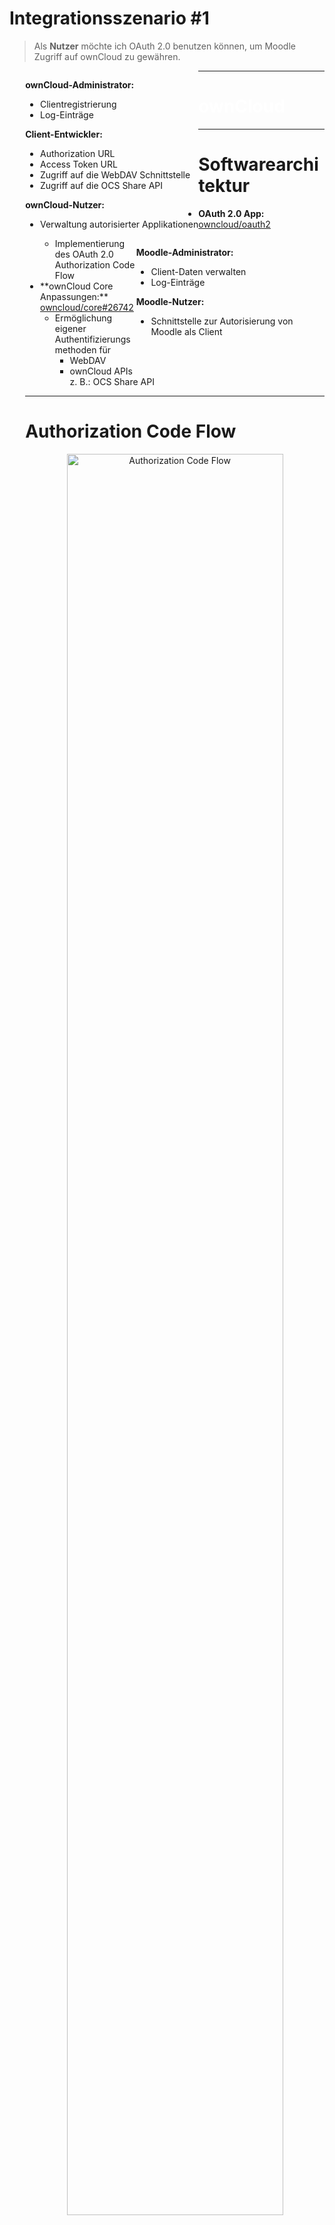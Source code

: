# Integrationsszenario #1

> Als **Nutzer** möchte ich OAuth 2.0 benutzen können, um Moodle Zugriff auf ownCloud zu gewähren.

<div style="text-align: left; float: left; padding-left:5%;" class="fragment" data-fragment-index="1">
  <p><b>ownCloud-Administrator:</b></p>
  <ul>
    <li>Clientregistrierung</li>
    <li>Log-Einträge</li>
  </ul>

  <p><b>Client-Entwickler:</b></p>
  <ul>
    <li>Authorization URL</li>
    <li>Access Token URL</li>
    <li>Zugriff auf die WebDAV Schnittstelle</li>
    <li>Zugriff auf die OCS Share API</li>
  </ul>

  <p><b>ownCloud-Nutzer:</b></p>
  <ul>
    <li>Verwaltung autorisierter Applikationen</li>
  </ul>
</div>

<div style="text-align: left; float: right; padding-right:10%;" class="fragment" data-fragment-index="2">
  <p><b>Moodle-Administrator:</b></p>
  <ul>
    <li>Client-Daten verwalten</li>
    <li>Log-Einträge</li>
  </ul>
  <p><b>Moodle-Nutzer:</b></p>
  <ul>
    <li>Schnittstelle zur Autorisierung von<br>Moodle als Client</li>
  </ul>
</div>

---

<!-- .element: data-background-image="images/oauth/owncloud.jpg" -->
<h1 style="color:#fff;">ownCloud</h1>

---

# Softwarearchitektur

<div align="left" style="padding-left:5%;">

* **OAuth 2.0 App:** <a href="https://github.com/owncloud/oauth2" target="_blank">owncloud/oauth2</a>
  * Implementierung des OAuth 2.0 Authorization Code Flow
* <!-- .element: class="fragment" data-fragment-index="1" --> **ownCloud Core Anpassungen:** <a href="https://github.com/owncloud/core/pull/26742" target="_blank">owncloud/core#26742</a>
  * Ermöglichung eigener Authentifizierungsmethoden für
    * WebDAV
    * ownCloud APIs
      </br><span class="light">z. B.: OCS Share API</span>

---

# Authorization Code Flow

<div align="center">
	<img alt="Authorization Code Flow" data-src="images/oauth/authorization-code-flow.svg" width=85%>
</div>

<div align="right">
	<small>[vgl. RFC 6749, S. 24]</small>
</div>

---

# Client Registrierung

<div align="left" style="padding-left:5%;">

* Der Administrator registriert die erlaubten Clients
  * Name des Clients
    </br><span class="light">z. B.: Learnweb</span>
  * Redirect URI
    </br><span class="light">z. B.: `https://www.learnweb.de/cb`</span>
  * Umgang mit Subdomains
    </br><span class="light">z. B.: Subdomains zulassen</span>
* Die App genertiert die Zugangsdaten des Clients <!-- .element: class="fragment" data-fragment-index="1" -->
  * Client Identifier
    </br><span class="light">zufällige Zeichenkette mit 64 Zeichen</span>
  * Client Secret
    </br><span class="light">zufällige Zeichenkette mit 64 Zeichen</span>

---

# Authorization Request

<div align="left" style="padding-left:5%;">

* Der Client kann mit seinen Zugangsdaten eine Autorisierung anfragen
* Authorization URL: `index.php/apps/oauth2/authorize`
* URL Parameter: <!-- .element: class="fragment" data-fragment-index="1" -->
	* `response_type`
    </br><span class="light">`code` für den Authorization Code Flow</span>
	* `client_id`
    </br><span class="light">siehe Client Registrierung</span>
	* `redirect_uri`
    </br><span class="light">siehe Client Registrierung</span>
	* `state`
    </br><span class="light">optional für die Wiedererkennung der Anfrage beim Client</span>
* Der Nutzer Authentifiziert sich und entscheidet über die Autorisierung <!-- .element: class="fragment" data-fragment-index="2" -->

---

# Authorization Response

<div align="left" style="padding-left:5%;">

* Bei erfolgter Autorisierung leitet die App an die Redirect URI weiter
* URL Parameter: <!-- .element: class="fragment" data-fragment-index="1" -->
  * `code`: Der ausgestellte Authorization Code
    </br><span class="light">zufällige Zeichenkette mit 64 Zeichen</span>
  * `state`
    </br><span class="light">optional, falls bei Authorization Request angegeben</span>
* Ein Authorization Code ist für 10 Minuten gültig <!-- .element: class="fragment" data-fragment-index="2" -->
* Abgelaufene Authorization Codes werden regelmäßig gelöscht <!-- .element: class="fragment" data-fragment-index="2" -->

---

# Access Token Request

<div align="left" style="padding-left:5%;">

* Mit dem Authorization Code kann der Client ein Access Token anfordern
* Access Token URL: `/index.php/apps/oauth2/api/v1/token`
* URL Parameter: <!-- .element: class="fragment" data-fragment-index="1" -->
	* `grant_type`
    </br><span class="light">entweder `authorization_code` oder `refresh_token`</span>
	* `code` und `redirect_uri`
    </br><span class="light">falls `grant_type = 'authorization_code'`</span>
	* `refresh_token`
    </br><span class="light">falls `grant_type = 'refresh_token'`</span>
* Zusätzliche Client Authentifizierung mittels Basic Authentication <!-- .element: class="fragment" data-fragment-index="2" -->
  * Nutzername: Client Identifier
  * Passwort: Client Secret

---

# Access Token Response

<div align="left" style="padding-left:5%;">

* Bei gültigen Angaben wird ein Access Token mit Refresh Token ausgestellt

```json
{
    "access_token"  : "1vtnuo1NkIsbndAjVnhl7y0wJha59JyaAiFIVQDvcBY2uvKmj5EPBEhss0pauzdQ",
    "token_type"    : "Bearer",
    "expires_in"    : 3600,
    "refresh_token" : "7y0wJuvKmj5E1vjVnhlPBEhha59JyaAiFIVQDvcBY2ss0pauzdQtnuo1NkIsbndA",
    "user_id"       : "max"
}
```
<!-- .element: class="fragment" data-fragment-index="1" -->

* Ein Access Token ist für 1 Stunde gültig <!-- .element: class="fragment" data-fragment-index="2" -->
* Abgelaufene Access Tokens werden regelmäßig gelöscht <!-- .element: class="fragment" data-fragment-index="2" -->
* Mit einem Refresh Token kann ein neues Access Token angefordert werden <!-- .element: class="fragment" data-fragment-index="3" -->

---

# Zusätzliche Funktionen

<div align="left" style="padding-left:5%;">

* Nutzer können in den persönlichen Einstellungen Autorisierungen widerrufen <!-- .element: class="fragment" data-fragment-index="1" -->
* Durch Integration von Transifex ist die App in über 15 Sprachen verfügbar <!-- .element: class="fragment" data-fragment-index="2" -->
* Durch Logging kann sich der Administrator über Ereignisse informieren <!-- .element: class="fragment" data-fragment-index="3" -->
  * Hinzufügen bzw. Löschen von Clients
  * Ausstellung von Authorization Codes
  * Einlösung von Authorization Codes bzw. Refresh Tokens
  * Bereinigung der Datenbank von abgelaufenen Authorization Codes bzw. Access Tokens

---

# Authentifizierungslogik

<div align="left" style="padding-left:5%;">

<ul>
  <li>Abhängig vom Pull Request <a href="https://github.com/owncloud/core/pull/26742" target="_blank">owncloud/core#26742</a></li>
</ul>

<div class="fragment" data-fragment-index="1">
  <p><b>WebDAV:</b></p>
  <ul>
    <li>WebDAV ist als App mithilfe der Bibliothek sabre/dav implementiert</li>
    <li>Eigene Authentication Backends können hinzugefügt werden</li>
    <li>Registrierung in der OAuth 2.0 App durch Event Listener</li>
    <ul>
      <li>Reaktion auf das `authInit`-Event in der WebDAV App</li>
      <li>Notwendig dafür: Angabe des App-Typs `authentication`</li>
    </ul>
  </ul>
</div>

<div class="fragment" data-fragment-index="2">
  <p><b>OCS Share API:</b></p>
  <ul>
    <li>Implementierung eines `AuthModule`s</li>
    <li>Registrierung in der `info.xml`</li>
  </ul>
</div>

```xml
<auth-modules>
  <module>OCA\OAuth2\AuthModule</module>
</auth-modules>
```
<!-- .element: class="fragment" data-fragment-index="3" -->

---

# Implementierungsdetails

<div align="left" style="padding-left:5%;">

* Entities und Mapper ermöglichen den Zugriff auf die Datenbank vom PHP-Code aus
* Routes verbinden Schnittstellen mit Controllern <!-- .element: class="fragment" data-fragment-index="1" -->
* Controller stellen die Logik bereit <!-- .element: class="fragment" data-fragment-index="2" -->
* Templates definieren die Nutzer-Ansicht <!-- .element: class="fragment" data-fragment-index="3" -->
* Background Jobs sorgen für das Löschen abgelaufener Datenbank-Einträge <!-- .element: class="fragment" data-fragment-index="4" -->
* Hooks bereinigen die Datenbank, wenn Nutzer gelöscht werden <!-- .element: class="fragment" data-fragment-index="5" -->

---

# Tests und Continuous Integration

<div align="left" style="padding-left:5%;">

<div align="right">
  <a href="https://codecov.io/gh/owncloud/oauth2" target="_blank">
    <img data-src="https://codecov.io/gh/owncloud/oauth2/branch/master/graph/badge.svg" style="height:1em;">
  </a>
  <a href="https://travis-ci.org/owncloud/oauth2" target="_blank">
    <img data-src="https://travis-ci.org/owncloud/oauth2.svg?branch=master" style="height:1em;">
  </a>
</div>

* Testen mit PHPUnit
  * Aktuelle Testabdeckung: 96,83%
* Continuous Integration mit Travis
  * PHP Versionen: 5.6, 7.0, 7.1, nightly
  * Datenbanken: PostgreSQL, MySQL, SQLite
  * Branches des ownCloud Cores: `master`

---

# ownCloud Core Anpassungen

<div align="left" style="padding-left:5%;">
  <div>
    <p><b>WebDAV:</b></p>
    <ul>
      <li>Laden zusätzlicher Authentication Backends</li>
      <ul>
        <li>`authInit`-Event wird vor dem Start des WebDAV-Servers ausgelöst</li>
      </ul>
    </ul>
  </div>

  <div class="fragment" data-fragment-index="1">
    <p><b>OCS Share API:</b></p>
    <ul>
      <li>Hinzufügen eines Authentifizierungsmechanismus</li>
      <ul>
        <li>Interface `IAuthModule` hinzugefügt</li>
        <li>Apps können Implementierungen des Interfaces registrieren</li>
        <li>Laden registrierter Module bei Authentifizierung von API-Zugriffen hinzugefügt</li>
      </ul>
    </ul>
  </div>
</div>

---

<!-- .element: data-background-image="images/pixabay/photo-336376.jpg" data-state="dim-background" -->
<h1 onclick="window.open('https://pssl16.uni-muenster.de/owncloud9.2/index.php/login','_blank');">Demo</h1>

note:
* Admin-Settings zeigen
  * Neuen Client Registrieren

---

<!-- .element: data-background-color="#ff9700" -->
<h1 style="color: #fff;">Moodle</h1>

---

<div align="center">
	<img alt="Authorization Code Flow" data-src="images/oauth/authorization-code-flow.svg" width=85%>
</div>

<div align="right">
	<small>[vgl. RFC 6749, S. 24]</small>
</div>

<!-- .element: class="fragment" --> <span class="learnweb">Moodle-seitig</span> wird ein **OAuth Client** benötigt um die neue Schnittstelle anzusprechen.

---

## Ziel und Zweck

* **komfortabler** und **sicherer** Austausch von Daten

* **Zentrale Zuständigkeit** für Authentifizierung und Datentransfer

<div class="todo">
	<p><b>TODO:</b> Hier nach unten schalten.</p>
</div>

---

<div class="todo">
	<p><b>TODO:</b> Grafik: Abhängigkeiten (andere Plugins ausgeblendet).</p>
</div>

<!-- .element: class="fragment" --> Funktionen und Plugins sind abhängig vom Client.

---

## Vorüberlegungen

* Client zentral verfügbar und hat administrative Funktion
    * <!-- .element: class="fragment" --> **Admin Tool Plugin**
* <!-- .element: class="fragment" --> ___ein___ OAuth 2.0 Client bereits in <span class="learnweb">Moodle</span> implementiert
    * vom aktuellen Dropbox Repository verwendet

---

## Technische Umsetzung

<!-- .element: class="fragment" --> 1. **Implementierung** der vorgegebenen Schnittstelle

<!-- .element: class="fragment" --> 2. Anpassung des **OAuth 2.0 Clients**

<!-- .element: class="fragment" --> 3. Verknüpfung mit **WebDAV** und **OCS**

---

## Vorgegebene Schnittstelle

**Eingabemaske** für alle benötigten Daten

<div class="todo">
	<p><b>TODO:</b> Grafik: Eingabemaske.</p>
</div>

---

* Klasse <span class="learnweb">`oauth2_client`</span> wird als **Basis** genutzt
* <!-- .element: class="fragment" data-fragment-index="1" --> Funktionen <span class="learnweb">`auth_url`</span> und <span class="learnweb">`token_url`</span> mussten implementiert werden

```php
protected function auth_url() {
    // Aus der Eingabemaske generiert
    $path = $this->filter_path();
    return get_config('tool_oauth2sciebo', 'protocol')
    . '://' . get_config('tool_oauth2sciebo', 'server')
    . '/' . $path
    . 'index.php/apps/oauth2/authorize';
}
```
<!-- .element: class="fragment" data-fragment-index="1" -->

---

## Unzulänglichkeiten

* <span class="sciebo">`oauth2` App</span> kann noch nicht angesprochen werden
* <!-- .element: class="fragment" --> **Client** muss angepasst werden

---

Problem: **Access Token** verfügt nicht über alle nötigen Eigenschaften.

```php
public function upgrade_token($code, $refresh = false) {
    // ... Anfrage eines Tokens...

    $accesstoken = new stdClass;
    $accesstoken->token = $r->access_token;
    $accesstoken->expires = (time() + ($r->expires_in - 10));

    $this->store_token($accesstoken);
}
```
<!-- .element: class="fragment" -->

---

Problem: **Access Token** verfügt nicht über alle nötigen Eigenschaften.

```php
public function upgrade_token($code, $refresh = false) {
    // ... Anfrage eines Tokens...
    $accesstoken = new stdClass;
    $accesstoken->token = $r->access_token;
    $accesstoken->expires = (time() + ($r->expires_in - 10));
    $accesstoken->user_id = $r->user_id;
    $accesstoken->refresh_token = $r->refresh_token;
    $this->store_token($accesstoken);
}
```

---

Problem: Kein Upgrade des **Refresh Tokens** ist möglich.

---

Problem: **Authorization Header** mit Client Credentials bei Anfrage eines Tokens wird nicht erzeugt.

---

## WebDAV Client

* Datentransfer mit <span class="sciebo">ownCloud</span> findet über **WebDAV** Schnittstelle statt
    * <span class="learnweb">Moodle-internen</span> WebDAV Client mit **OAuth** absichern
* mit **Access Token Objekt ausgestattet**, im Fall einer Anfrage versandt

---

## <span class="sciebo">OCS Share API</span>

* gebraucht um einige Anwendungsszenarien zu realisieren
* verwendet **Bearer Authentication** statt **Basic Authentication**

---

* nach Anpassung der beiden Schnittstellen kann Client als **Verbindungsstück** genutzt werden
* <!-- .element: class="fragment" data-fragment-index="1" --> Funktionen zur Weiterleitung hinzugefügt, z.B.:

```php
public function make_folder($path) {
    $this->dav->set_token($this->get_accesstoken()->token);
    return $this->dav->mkcol($path);
}
```
<!-- .element: class="fragment" data-fragment-index="1" -->

---

<!-- .element: data-background-image="images/pixabay/photo-336376.jpg" data-state="dim-background" -->
<h1 onclick="window.open('https://sso.uni-muenster.de/PSLearnweb/ps_sciebo','_blank');">Demo</h1>

note:
* Admin-Settings zeigen
  * Client-Daten aus ownCloud übernehmen

---

<!-- .element: data-background-image="images/pixabay/photo-1586220.jpg" data-state="dim-background" -->
# Integration

---

# Protokollablauf

<div align="center">
	<img alt="Protokollablauf" data-src="images/oauth/protokollablauf-01.svg" width=90%>
</div>

---

# Authorization Request

<p class="todo">TODO...</p>

---

# Protokollablauf

<div align="center">
	<img alt="Protokollablauf" data-src="images/oauth/protokollablauf-02.svg" width=90%>
</div>

---

# Access Token Request

<p class="todo">TODO...</p>

---

# Protokollablauf

<div align="center">
	<img alt="Protokollablauf" data-src="images/oauth/protokollablauf-03.svg" width=90%>
</div>

